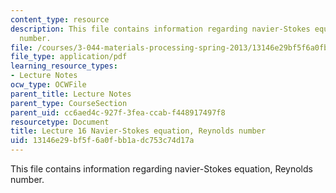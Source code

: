 ```yaml
---
content_type: resource
description: This file contains information regarding navier-Stokes equation, Reynolds
  number.
file: /courses/3-044-materials-processing-spring-2013/13146e29bf5f6a0fbb1adc753c74d17a_MIT3_044S13_Lec16.pdf
file_type: application/pdf
learning_resource_types:
- Lecture Notes
ocw_type: OCWFile
parent_title: Lecture Notes
parent_type: CourseSection
parent_uid: cc6aed4c-927f-3fea-ccab-f448917497f8
resourcetype: Document
title: Lecture 16 Navier-Stokes equation, Reynolds number
uid: 13146e29-bf5f-6a0f-bb1a-dc753c74d17a
---
```

This file contains information regarding navier-Stokes equation, Reynolds number.

